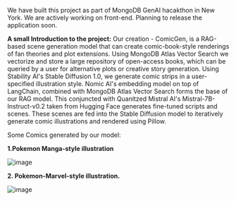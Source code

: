 We have built this project as part of MongoDB GenAI hacakthon in New York. We are actively working on front-end. Planning to release the application soon. 

**A small Introduction to the project:**
Our creation - ComicGen, is a RAG-based scene generation model that can create comic-book-style renderings of fan theories and plot extensions. Using MongoDB Atlas Vector Search we vectorize and store a large repository of open-access books, which can be queried by a user for alternative plots or creative story generation. Using Stability AI's Stable Diffusion 1.0, we generate comic strips in a user-specified illustration style. Nomic AI's embedding model on top of LangChain, combined with MongoDB Atlas Vector Search forms the base of our RAG model. This conjuncted with Quanitzed Mistral AI's Mistral-7B-Instruct-v0.2 taken from Hugging Face generates fine-tuned scripts and scenes. These scenes are fed into the Stable Diffusion model to iteratively generate comic illustrations and rendered using Pillow.

Some Comics generated by our model:

**1.Pokemon Manga-style illustration**

![image](https://github.com/yashwanth-alapati/comic-gen/assets/145064639/22ba2be3-9b53-4c4b-8c8c-2b5146d0a4f0)

**2. Pokemon-Marvel-style illustration.**

![image](https://github.com/yashwanth-alapati/comic-gen/assets/145064639/f09e5274-f975-4770-9b37-a3cca488e8e9)
